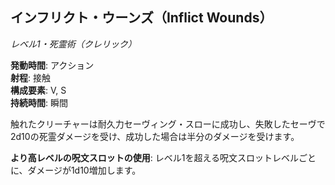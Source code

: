 ## インフリクト・ウーンズ（Inflict Wounds）
*レベル1・死霊術（クレリック）*

**発動時間**: アクション  
**射程**: 接触  
**構成要素**: V, S  
**持続時間**: 瞬間

触れたクリーチャーは耐久力セーヴィング・スローに成功し、失敗したセーヴで2d10の死霊ダメージを受け、成功した場合は半分のダメージを受けます。

**より高レベルの呪文スロットの使用**: レベル1を超える呪文スロットレベルごとに、ダメージが1d10増加します。